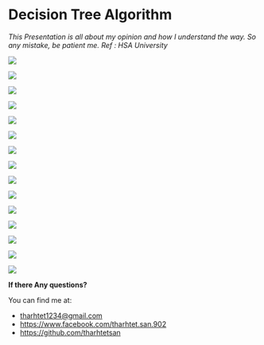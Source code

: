 # Decision Tree Algorithm

*This Presentation is all about my opinion and how I understand the way.*
*So any mistake, be patient me.*
*Ref : HSA University* 



![](images\ds-1.PNG)

![](images/ds-2.PNG)

![](images/ds-3.PNG)

![](images/ds-4.PNG)

![](images/ds-5.PNG)

![](images/ds-6.PNG)

![](images/ds-7.PNG)

![](images/ds-8.png)

![](images/ds-9.PNG)

![](images/ds-10.PNG)

![](images/ds-11.PNG)

![](images/ds-12.png)

![](images/ds-13.PNG)

![](images/ds-14.png)

![](images/ds-15.PNG)



**If there Any questions?**

You can find me at:

- tharhtet1234@gmail.com
- https://www.facebook.com/tharhtet.san.902
- https://github.com/tharhtetsan
